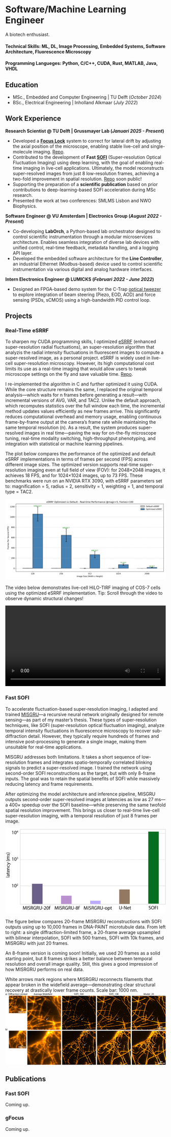 # Software/Machine Learning Engineer
A biotech enthusiast.

#### Technical Skills: ML, DL, Image Processing, Embedded Systems, Software Architecture, Fluorescence Microscopy
#### Programming Langueges: Python, C/C++, CUDA, Rust, MATLAB, Java, VHDL

## Education
- MSc., Embedded and Computer Engineering | TU Delft (_October 2024_)
- BSc., Electrical Engineering | Inholland Alkmaar (_July 2022_)

## Work Experience
**Research Scientist @ TU Delft | Grussmayer Lab (_Januari 2025 - Present_)**
- Developed a **[Focus Lock](https://ir.amolf.nl/pub/10774/16893publishedVersion.pdf)** system to correct for lateral drift by adjusting the axial position of the microscope, enabling stable live-cell and single-molecule imaging. [Repo](https://github.com/GrussmayerLab/gFocus).
- Contributed to the development of **Fast [SOFI](https://en.wikipedia.org/wiki/Super-resolution_optical_fluctuation_imaging)** (Super-resolution Optical Fluctuation Imaging) using deep learning, with the goal of enabling real-time imaging in live-cell applications. Ultimately, the model reconstructs super-resolved images from just 8 low-resolution frames, achieving a two-fold improvement in spatial resolution. [Repo](https://github.com/GrussmayerLab/SOFI-MISRGRU) soon public!
- Supporting the preparation of a **scientific publication** based on prior contributions to deep-learning-based SOFI acceleration during MSc research.
- Presented the work at two conferences: SMLMS Lisbon and NWO Biophysics. 

**Software Engineer @ VU Amsterdam | Electronics Group (_August 2022 - Present_)**
- Co-developing **LabOrch**, a Python-based lab orchestrator designed to control scientific instrumentation through a modular microservices architecture. Enables seamless integration of diverse lab devices with unified control, real-time feedback, metadata handling, and a logging API layer.
- Developed the embedded software architecture for the **Line Controller**, an industrial Ethernet (Modbus-based) device used to control scientific instrumentation via various digital and analog hardware interfaces.

**Intern Electronics Engineer @ LUMICKS (_Februari 2022 - June 2022_)**
-  Designed an FPGA-based demo system for the C-Trap [optical tweezer](https://en.wikipedia.org/wiki/Optical_tweezers) to explore integration of beam steering (Piezo, EOD, AOD) and force sensing (PSDs, sCMOS) using a high-bandwidth PID control loop.

## Projects
### Real-Time eSRRF
To sharpen my CUDA programming skills, I optimized [eSRRF](https://www.nature.com/articles/s41592-023-02057-w) (enhanced super-resolution radial fluctuations), an super-resolution algorithm that analyzis the radial intensity fluctuations in fluorescent images to compute a super-resolved image, as a personal project. eSRRF is widely used in live-cell super-resolution microscopy. However, its high computational cost limits its use as a real-time imaging that would allow users to tweak microscope settings on the fly and save valuable time. [Repo](https://github.com/Jelle1212/RT-eSRRF).

I re-implemented the algorithm in C and further optimized it using CUDA. While the core structure remains the same, I replaced the original temporal analysis—which waits for n frames before generating a result—with incremental versions of AVG, VAR, and TAC2. Unlike the default approach, which recomputes statistics over the full window each time, the incremental method updates values efficiently as new frames arrive. This significantly reduces computational overhead and memory usage, enabling continuous frame-by-frame output at the camera’s frame rate while maintaining the same temporal resolution (n). As a result, the system produces super-resolved images in real time—paving the way for on-the-fly microscope tuning, real-time modality switching, high-throughput phenotyping, and integration with statistical or machine learning pipelines.

The plot below compares the performance of the optimized and default eSRRF implementations in terms of frames per second (FPS) across different image sizes. The optimized version supports real-time super-resolution imaging even at full field of view (FOV): for 2048×2048 images, it achieves 18 FPS, and for 1024×1024 images, up to 73 FPS. These benchmarks were run on an NVIDIA RTX 3090, with eSRRF parameters set to: magnification = 5, radius = 2, sensitivity = 1, weighting = 1, and temporal type = TAC2.

![optimized vs default eSRRF](assets/esrrf_comparison_plot.png)

The video below demonstrates live-cell HiLO-TIRF imaging of COS-7 cells using the optimized eSRRF implementation. Tip: Scroll through the video to observe dynamic structural changes!

<style>
  .responsive-video {
    width: 100%;
    height: auto;
    max-width: 800px;
  }
</style>

<video class="responsive-video" controls>
  <source src="/assets/output_res.mp4" type="video/mp4">
  Your browser does not support the video tag.
</video>



### Fast SOFI
To accelerate fluctuation-based super-resolution imaging, I adapted and trained [MISGRU](https://openaccess.thecvf.com/content_CVPRW_2020/papers/w11/Arefin_Multi-Image_Super-Resolution_for_Remote_Sensing_Using_Deep_Recurrent_Networks_CVPRW_2020_paper.pdf)—a recursive neural network originally designed for remote sensing—as part of my master’s thesis. These types of super-resolution techniques, like SOFI (super-resolution optical fluctuation imaging), analyze temporal intensity fluctuations in fluorescence microscopy to recover sub-diffraction detail. However, they typically require hundreds of frames and intensive post-processing to generate a single image, making them unsuitable for real-time applications.

MISGRU addresses both limitations. It takes a short sequence of low-resolution frames and integrates spatio-temporally correlated blinking signals to predict a super-resolved image. I trained the network using second-order SOFI reconstructions as the target, but with only 8-frame inputs. The goal was to retain the spatial benefits of SOFI while massively reducing latency and frame requirements.

After optimizing the model architecture and inference pipeline, MISGRU outputs second-order super-resolved images at latencies as low as 27 ms—a 400× speedup over the SOFI baseline—while preserving the same twofold spatial resolution improvement. This brings us closer to real-time live-cell super-resolution imaging, with a temporal resolution of just 8 frames per image.

![Latency](assets/Ext6_Latency_compare512-1.png)

The figure below compares 20-frame MISRGRU reconstructions with SOFI outputs using up to 10,000 frames in DNA-PAINT microtubule data. From left to right: a single diffraction-limited frame, a 20-frame average upsampled with bilinear interpolation, SOFI with 500 frames, SOFI with 10k frames, and MISRGRU with just 20 frames.

An 8-frame version is coming soon! Initially, we used 20 frames as a solid starting point, but 8 frames strikes a better balance between temporal resolution and overall image quality. Still, this gives a good impression of how MISRGRU performs on real data.

White arrows mark regions where MISRGRU reconnects filaments that appear broken in the widefield average—demonstrating clear structural recovery at drastically lower frame counts.
Scale bar: 1000 nm.
![microtubules](assets/results_exp2-1.png)
## Publications
### Fast SOFI
Coming up.

### gFocus
Coming up.
